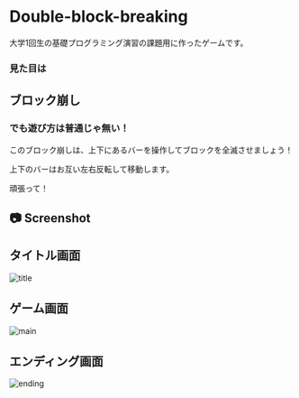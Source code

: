 # Double-block-breaking
大学1回生の基礎プログラミング演習の課題用に作ったゲームです。

### 見た目は
## ブロック崩し
### でも遊び方は普通じゃ無い！

このブロック崩しは、上下にあるバーを操作してブロックを全滅させましょう！

上下のバーはお互い左右反転して移動します。

頑張って！

## 📷 Screenshot
## タイトル画面
![title](https://user-images.githubusercontent.com/60394438/106357876-3f900700-634c-11eb-9cb7-9a76f136693e.gif)

## ゲーム画面
![main](https://user-images.githubusercontent.com/60394438/121796143-e87f3480-cc51-11eb-823f-e8ad1aca1d5c.gif)

## エンディング画面
![ending](https://user-images.githubusercontent.com/60394438/121797040-94c41980-cc58-11eb-8a05-406b0b5d83c6.gif)
